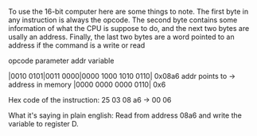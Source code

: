 To use the 16-bit computer here are some things to note.
The first byte in any instruction is always the opcode.
The second byte contains some information of what the CPU is suppose to do, and the next two bytes are usally an address.
Finally, the last two bytes are a word pointed to an address if the command is a write or read

  opcode   parameter        addr                                                            variable
  
|0010 0101|0011 0000|0000 1000 1010 0110| 0x08a6 addr points to -> address in memory |0000 0000 0000 0110| 0x6

Hex code of the instruction:
25 03 08 a6 -> 00 06

What it's saying in plain english:
Read from address 08a6 and write the variable to register D.
